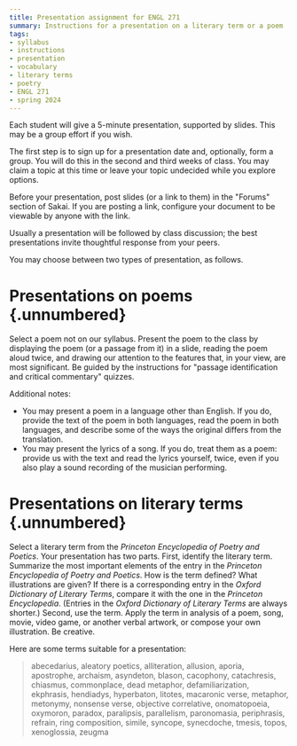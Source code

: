 ```yaml
---
title: Presentation assignment for ENGL 271
summary: Instructions for a presentation on a literary term or a poem
tags:
- syllabus
- instructions
- presentation
- vocabulary
- literary terms
- poetry
- ENGL 271
- spring 2024
---
```

Each student will give a 5-minute presentation, supported by slides.
This may be a group effort if you wish.

The first step is to sign up for a presentation date and, optionally, form a group.
You will do this in the second and third weeks of class.
You may claim a topic at this time or leave your topic undecided while you explore options.

Before your presentation, post slides (or a link to them) in the "Forums" section of Sakai.
If you are posting a link, configure your document to be viewable by anyone with the link.

Usually a presentation will be followed by class discussion;
the best presentations invite thoughtful response from your peers.

You may choose between two types of presentation, as follows.

# Presentations on poems {.unnumbered}
Select a poem not on our syllabus.
Present the poem to the class by displaying the poem (or a passage from it) in a slide, reading the poem aloud twice, and drawing our attention to the features that, in your view, are most significant.
Be guided by the instructions for "passage identification and critical commentary" quizzes.

Additional notes:

- You may present a poem in a language other than English. If you do, provide the text of the poem in both languages, read the poem in both languages, and describe some of the ways the original differs from the translation.
- You may present the lyrics of a song. If you do, treat them as a poem: provide us with the text and read the lyrics yourself, twice, even if you also play a sound recording of the musician performing.

# Presentations on literary terms {.unnumbered}
Select a literary term from the *Princeton Encyclopedia of Poetry and Poetics*.
Your presentation has two parts.
First, identify the literary term. Summarize the most important elements of the entry in the *Princeton Encyclopedia of Poetry and Poetics*.
How is the term defined? What illustrations are given?
If there is a corresponding entry in the *Oxford Dictionary of Literary Terms*, compare it with the one in the *Princeton Encyclopedia*.
(Entries in the *Oxford Dictionary of Literary Terms* are always shorter.)
Second, use the term. Apply the term in analysis of a poem, song, movie, video game, or another verbal artwork, or compose your own illustration. Be creative.

Here are some terms<!--40--> suitable for a presentation:

> abecedarius,
aleatory poetics,
alliteration,
allusion,
aporia,
apostrophe,
archaism,
asyndeton,
blason,
cacophony,
catachresis,
chiasmus,
commonplace,
dead metaphor,
defamiliarization,
ekphrasis,
hendiadys,
hyperbaton,
litotes,
macaronic verse,
metaphor,
metonymy,
nonsense verse,
objective correlative,
onomatopoeia,
oxymoron,
paradox,
paralipsis,
parallelism,
paronomasia,
periphrasis,
refrain,
ring composition,
simile,
syncope,
synecdoche,
tmesis,
topos,
xenoglossia,
zeugma

